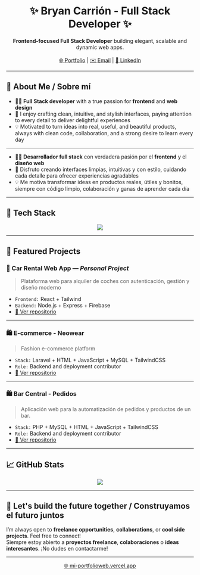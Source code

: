 <h1 align="center">✨ Bryan Carrión - Full Stack Developer ✨</h1>

<p align="center">
  <b>Frontend-focused Full Stack Developer</b> building elegant, scalable and dynamic web apps.
  <br><br>
  <a href="https://mi-portfolioweb.vercel.app" target="_blank">🌐 Portfolio</a> |
  <a href="mailto:bryancarrion2104@gmail.com">✉️ Email</a> |
  <a href="https://www.linkedin.com/in/bryan20">🔗 LinkedIn</a>
</p>

---

## 🚀 About Me / Sobre mí

- 👨‍💻 **Full Stack developer** with a true passion for **frontend** and **web design**  
- 🎨 I enjoy crafting clean, intuitive, and stylish interfaces, paying attention to every detail to deliver delightful experiences  
- 💡 Motivated to turn ideas into real, useful, and beautiful products, always with clean code, collaboration, and a strong desire to learn every day  

---

- 👨‍💻 **Desarrollador full stack** con verdadera pasión por el **frontend** y el **diseño web**  
- 🎨 Disfruto creando interfaces limpias, intuitivas y con estilo, cuidando cada detalle para ofrecer experiencias agradables  
- 💡 Me motiva transformar ideas en productos reales, útiles y bonitos, siempre con código limpio, colaboración y ganas de aprender cada día  

---

## 🧰 Tech Stack

<p align="center">
  <img src="https://skillicons.dev/icons?i=html,css,js,react,angular,tailwind,bootstrap,java,php,nodejs,spring,laravel,mysql,git,docker,postman,vscode,figma,gitlab,github" />
</p>

---

## 📌 Featured Projects

### 🚗 Car Rental Web App — *Personal Project*  
> Plataforma web para alquiler de coches con autenticación, gestión y diseño moderno

- `Frontend:` React + Tailwind  
- `Backend:` Node.js + Express + Firebase  
- [🔗 Ver repositorio](https://github.com/Dasa-Alzate/alquiler_coches)

---

### 🛍️ E-commerce - Neowear  
> Fashion e-commerce platform

- `Stack:` Laravel + HTML + JavaScript + MySQL + TailwindCSS
- `Role:` Backend and deployment contributor  
- [🔗 Ver repositorio](https://github.com/bryancarrion19/Neowear-e-commerce)

---

### 🛍️ Bar Central - Pedidos  
> Aplicación web para la automatización de pedidos y productos de un bar.

- `Stack:` PHP + MySQL + HTML + JavaScript + TailwindCSS
- `Role:` Backend and deployment contributor  
- [🔗 Ver repositorio](https://github.com/bryancarrion19/CentralPedidos)

---

## 📈 GitHub Stats

<p align="center">
  <img src="https://github-readme-stats.vercel.app/api?username=bryancarrion19&show_icons=true&theme=tokyonight&hide_title=true&hide=issues" />
</p>

---

## 🤖 Let's build the future together / Construyamos el futuro juntos

I’m always open to **freelance opportunities**, **collaborations**, or **cool side projects**. Feel free to connect!  
Siempre estoy abierto a **proyectos freelance**, **colaboraciones** o **ideas interesantes**. ¡No dudes en contactarme!

---

<p align="center">
  <a href="https://mi-portfolioweb.vercel.app" target="_blank">🌐 mi-portfolioweb.vercel.app</a>
</p>
